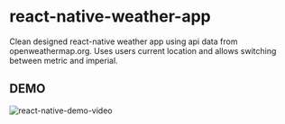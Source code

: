 # react-native-weather-app
Clean designed react-native weather app using api data from openweathermap.org. Uses users current location and allows switching between metric and imperial.

## DEMO
![react-native-demo-video](https://user-images.githubusercontent.com/49039999/118312909-53044f80-b4af-11eb-90d2-f2b2fd50b116.gif)
